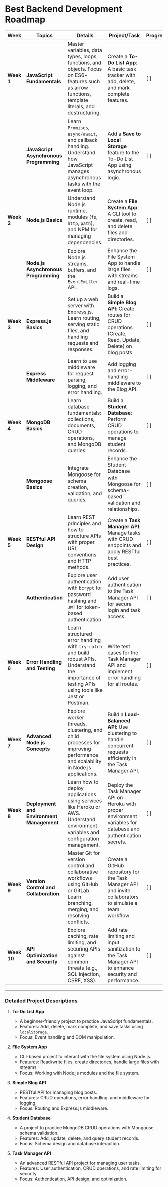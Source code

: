 # Best Backend Development Roadmap

| **Week** | **Topics**                          | **Details**                                                                                                                                          | **Project/Task**                                                                                                    | **Progress** |
|----------|------------------------------------|------------------------------------------------------------------------------------------------------------------------------------------------------|---------------------------------------------------------------------------------------------------------------------|--------------|
| **Week 1** | **JavaScript Fundamentals**         | Master variables, data types, loops, functions, and objects. Focus on ES6+ features such as arrow functions, template literals, and destructuring.     | Create a **To-Do List App**: A basic task tracker with add, delete, and mark complete features.                      | [ ]          |
|          | **JavaScript Asynchronous Programming** | Learn `Promises`, `async/await`, and callback handling. Understand how JavaScript manages asynchronous tasks with the event loop.                       | Add a **Save to Local Storage** feature to the To-Do List App using asynchronous logic.                              | [ ]          |
| **Week 2** | **Node.js Basics**                 | Understand Node.js runtime, modules (`fs`, `http`, `path`), and NPM for managing dependencies.                                                        | Create a **File System App**: A CLI tool to create, read, and delete files and directories.                          | [ ]          |
|          | **Node.js Asynchronous Programming** | Explore Node.js streams, buffers, and the `EventEmitter` API.                                                                                         | Enhance the File System App to handle large files with streams and real-time logs.                                   | [ ]          |
| **Week 3** | **Express.js Basics**              | Set up a web server with Express.js. Learn routing, serving static files, and handling requests and responses.                                         | Build a **Simple Blog API**: Create routes for CRUD operations (Create, Read, Update, Delete) on blog posts.         | [ ]          |
|          | **Express Middleware**              | Learn to use middleware for request parsing, logging, and error handling.                                                                              | Add logging and error-handling middleware to the Blog API.                                                          | [ ]          |
| **Week 4** | **MongoDB Basics**                 | Learn database fundamentals: collections, documents, CRUD operations, and MongoDB queries.                                                            | Build a **Student Database**: Perform CRUD operations to manage student records.                                     | [ ]          |
|          | **Mongoose Basics**                 | Integrate Mongoose for schema creation, validation, and queries.                                                                                       | Enhance the Student Database with Mongoose for schema-based validation and relationships.                            | [ ]         |
| **Week 5** | **RESTful API Design**             | Learn REST principles and how to structure APIs with proper URL conventions and HTTP methods.                                                          | Create a **Task Manager API**: Manage tasks with CRUD endpoints and apply RESTful best practices.                    | [ ]          |
|          | **Authentication**                 | Explore user authentication with `bcrypt` for password hashing and `JWT` for token-based authentication.                                               | Add user authentication to the Task Manager API for secure login and task access.                                   | [ ]          |
| **Week 6** | **Error Handling and Testing**     | Learn structured error handling with `try-catch` and build robust APIs. Understand the importance of testing APIs using tools like Jest or Postman.     | Write test cases for the Task Manager API and implement error handling for all routes.                              | [ ]          |
| **Week 7** | **Advanced Node.js Concepts**      | Explore worker threads, clustering, and child processes for improving performance and scalability in Node.js applications.                             | Build a **Load-Balanced API**: Use clustering to handle concurrent requests efficiently in the Task Manager API.      | [ ]          |
| **Week 8** | **Deployment and Environment Management** | Learn how to deploy applications using services like Heroku or AWS. Understand environment variables and configuration management.                       | Deploy the Task Manager API on Heroku with proper environment variables for database and authentication secrets.      | [ ]          |
| **Week 9** | **Version Control and Collaboration** | Master Git for version control and collaborative workflows using GitHub or GitLab. Learn branching, merging, and resolving conflicts.                   | Create a GitHub repository for the Task Manager API and invite collaborators to simulate a team workflow.            | [ ]          |
| **Week 10** | **API Optimization and Security** | Explore caching, rate limiting, and securing APIs against common threats (e.g., SQL injection, CSRF, XSS).                                             | Add rate limiting and input sanitization to the Task Manager API to enhance security and performance.                | [ ]          |

---

### **Detailed Project Descriptions**

1. **To-Do List App**  
   - A beginner-friendly project to practice JavaScript fundamentals.
   - Features: Add, delete, mark complete, and save tasks using `localStorage`.  
   - Focus: Event handling and DOM manipulation.

2. **File System App**  
   - CLI-based project to interact with the file system using Node.js.  
   - Features: Read/write files, create directories, handle large files with streams.  
   - Focus: Working with Node.js modules and the file system.

3. **Simple Blog API**  
   - RESTful API for managing blog posts.  
   - Features: CRUD operations, error handling, and middleware for logging.  
   - Focus: Routing and Express.js middleware.

4. **Student Database**  
   - A project to practice MongoDB CRUD operations with Mongoose schema validation.  
   - Features: Add, update, delete, and query student records.  
   - Focus: Schema design and database interaction.

5. **Task Manager API**  
   - An advanced RESTful API project for managing user tasks.  
   - Features: User authentication, CRUD operations, and rate limiting for security.  
   - Focus: Authentication, API design, and optimization.
